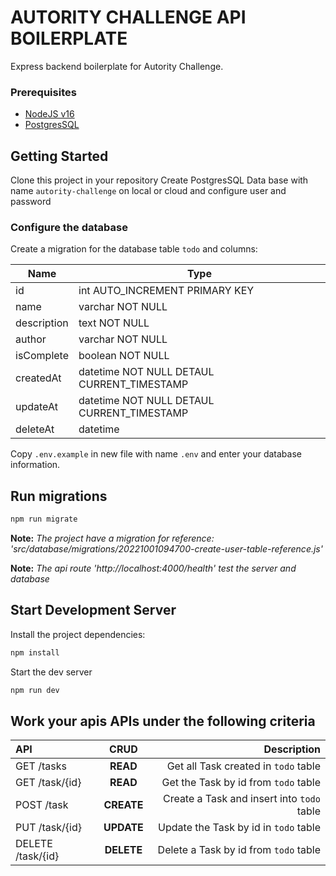 # AUTORITY CHALLENGE API BOILERPLATE

Express backend boilerplate for Autority Challenge.

### Prerequisites

- [NodeJS v16](https://nodejs.org/)
- [PostgresSQL](https://www.postgresql.org/)

## Getting Started

Clone this project in your repository
Create PostgresSQL Data base with name `autority-challenge` on local or cloud and configure user and password

### Configure the database

Create a migration for the database table `todo` and columns:

| Name      | Type |
| ----------- | ----------- |
| id      | int AUTO_INCREMENT PRIMARY KEY       |
| name   | varchar NOT NULL       |
| description  | text NOT NULL       |
| author   | varchar NOT NULL       |
| isComplete  | boolean NOT NULL       |
| createdAt   | datetime NOT NULL DETAUL CURRENT_TIMESTAMP |
| updateAt   | datetime NOT NULL DETAUL CURRENT_TIMESTAMP |
| deleteAt   | datetime |


Copy `.env.example` in new file with name `.env` and enter your database information.

## Run migrations

```bash
npm run migrate
```
**Note:** *The project have a migration for reference: 'src/database/migrations/20221001094700-create-user-table-reference.js'*

**Note:** *The api route 'http://localhost:4000/health' test the server and database*

## Start Development Server

Install the project dependencies:

```bash
npm install
```

Start the dev server

```bash
npm run dev
```

## Work your apis APIs under the following criteria

| API               |    CRUD    |                                Description |
| :---------------- | :--------: | -----------------------------------------: |
| GET /tasks        |  **READ**  |        Get all Task created in `todo` table |
| GET /task/{id}    |  **READ**  |        Get the Task by id from `todo` table |
| POST /task        | **CREATE** | Create a Task and insert into `todo` table |
| PUT /task/{id}    | **UPDATE** |            Update the Task by id in `todo` table |
| DELETE /task/{id} | **DELETE** |            Delete a Task by id from `todo` table |

